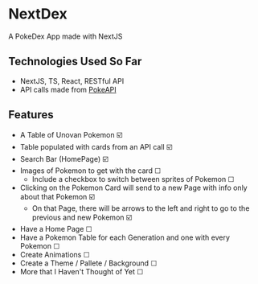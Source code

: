 # NextDex
A PokeDex App made with NextJS

## Technologies Used So Far
- NextJS, TS, React, RESTful API 
- API calls made from [PokeAPI](https://pokeapi.co/)

## Features 
- A Table of Unovan Pokemon ☑️
- Table populated with cards from an API call ☑️
- Search Bar (HomePage) ☑️
- Images of Pokemon to get with the card ☐ 
  - Include a checkbox to switch between sprites of Pokemon ☐
- Clicking on the Pokemon Card will send to a new Page with info only about that Pokemon ☑️
  - On that Page, there will be arrows to the left and right to go to the previous and new Pokemon ☑️
- Have a Home Page ☐
- Have a Pokemon Table for each Generation and one with every Pokemon ☐
- Create Animations ☐
- Create a Theme / Pallete / Background ☐
- More that I Haven't Thought of Yet ☐
